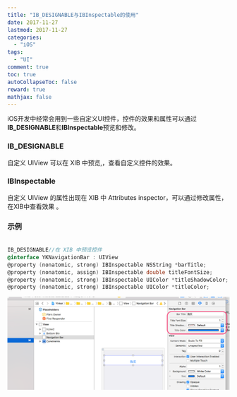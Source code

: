 ```yaml
---
title: "IB_DESIGNABLE与IBInspectable的使用"
date: 2017-11-27
lastmod: 2017-11-27
categories:
  - "iOS"
tags:
  - "UI"
comment: true
toc: true
autoCollapseToc: false
reward: true
mathjax: false
---
```



iOS开发中经常会用到一些自定义UI控件，控件的效果和属性可以通过**IB_DESIGNABLE**和**IBInspectable**预览和修改。


### IB_DESIGNABLE

自定义 UIView 可以在 XIB 中预览,，查看自定义控件的效果。

### IBInspectable

自定义 UIView 的属性出现在 XIB 中 Attributes inspector，可以通过修改属性，在XIB中查看效果 。

### 示例

```objective-c

IB_DESIGNABLE//在 XIB 中预览控件
@interface YKNavigationBar : UIView
@property (nonatomic, strong) IBInspectable NSString *barTitle;
@property (nonatomic, assign) IBInspectable double titleFontSize;
@property (nonatomic, strong) IBInspectable UIColor *titleShadowColor;
@property (nonatomic, strong) IBInspectable UIColor *titleColor;
```
<!--![image](/images/post/2017-11-27-ib-designableyu-ibinspectablede-shi-yong/property-setting.png) -->

![image](/images/post/2017-11-27-ib-designableyu-ibinspectablede-shi-yong/xib-overview.png) 
